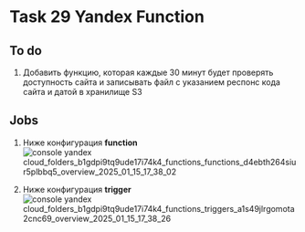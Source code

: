 # Task 29 Yandex Function 
## To do
1. Добавить функцию, которая каждые 30 минут будет проверять доступность сайта и записывать файл с указанием респонс кода сайта и датой в хранилище S3
## Jobs
1. Ниже конфигурация **function**
![console yandex cloud_folders_b1gdpi9tq9ude17i74k4_functions_functions_d4ebth264siur5plbbq5_overview_2025_01_15_17_38_02](https://github.com/user-attachments/assets/175124da-fefd-45da-aad4-ec75febce904)

2. Ниже конфигурация **trigger**
![console yandex cloud_folders_b1gdpi9tq9ude17i74k4_functions_triggers_a1s49jlrgomota2cnc69_overview_2025_01_15_17_38_26](https://github.com/user-attachments/assets/fc252cb6-4842-4df7-98ab-0c39677dbb56)
